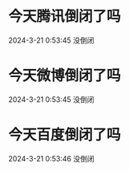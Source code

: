 # 今天腾讯倒闭了吗

2024-3-21 0:53:45 没倒闭

# 今天微博倒闭了吗

2024-3-21 0:53:45 没倒闭

# 今天百度倒闭了吗

2024-3-21 0:53:46 没倒闭

